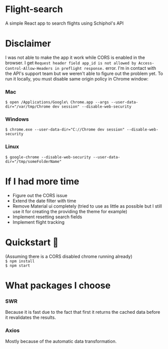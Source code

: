 # Flight-search <br>

A simple React app to search flights using Schiphol's API

# Disclaimer

I was not able to make the app it work while CORS is enabled in the browser. I get ```Request header field app_id is not allowed by Access-Control-Allow-Headers in preflight response.``` error. I'm in contact with the API's support team but we weren't able to figure out the problem yet. To run it locally, you must disable same origin policy in Chrome window: 

### Mac
```$ open /Applications/Google\ Chrome.app --args --user-data-dir="/var/tmp/Chrome dev session" --disable-web-security```

### Windows
```$ chrome.exe --user-data-dir="C://Chrome dev session" --disable-web-security```

### Linux
```$ google-chrome --disable-web-security --user-data-dir="/tmp/someFolderName"```

# If I had more time
* Figure out the CORS issue
* Extend the date filter with time
* Remove Material ui completely (tried to use as little as possible but I still use it for creating the providing the theme for example)
* Implement resetting search fields
* Implement flight tracking

# Quickstart 🚀
(Assuming there is a CORS disabled chrome running already) <br>
```$ npm install``` <br>
```$ npm start``` <br>
    
# What packages I choose

  ### SWR
  Because it is fast due to the fact that first it returns the cached data before it revalidates the results.
   
  ### Axios
  Mostly because of the automatic data transformation. 
